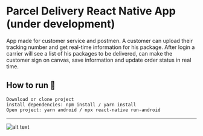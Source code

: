 # Parcel Delivery React Native App (under development)

App made for customer service and postmen.
A customer can upload their tracking number and get real-time information for his package.
After login a carrier will see a list of his packages to be delivered, can make the customer sign on canvas, save information and update order status in real time.

## How to run 🚀
```
Download or clone project
install dependencies: npm install / yarn install
Open project: yarn android / npx react-native run-android
```
---

![alt text](https://github.com/RodrigoVila/Parcel-Delivery/blob/master/assets/caps.png?raw=true)

